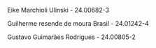 

Eike Marchioli Ulinski - 24.00682-3

Guilherme resende de moura Brasil - 24.01242-4

Gustavo Guimarães Rodrigues - 24.00805-2


